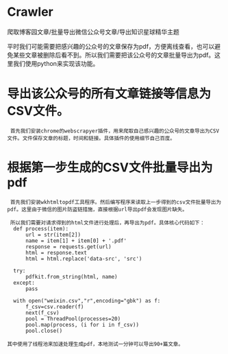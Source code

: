 # Crawler
爬取博客园文章/批量导出微信公众号文章/导出知识星球精华主题

平时我们可能需要把感兴趣的公众号的文章保存为pdf，方便离线查看，也可以避免某些文章被删除后看不到。所以我们需要把该公众号的文章批量导出为pdf。这里我们使用python来实现该功能。

# 导出该公众号的所有文章链接等信息为CSV文件。

     首先我们安装chrome的webscrapyer插件，用来爬取自己感兴趣的公众号的文章导出为CSV文件。文件保存文章的标题，时间和链接。具体插件的使用细节自己百度。

# 根据第一步生成的CSV文件批量导出为pdf

     首先我们安装wkhtmltopdf工具程序。然后编写程序来读取上一步得到的csv文件批量导出为pdf。这里由于微信的图片防盗链措施，直接根据url导出pdf会发现图片缺失。
     
     所以我们需要对请求得到的html文件进行处理后，再导出为pdf。具体核心代码如下：
      def process(item):
          url = str(item[2])
          name = item[1] + item[0] + '.pdf'
          response = requests.get(url)
          html = response.text
          html = html.replace('data-src', 'src')

      try:
          pdfkit.from_string(html, name)
      except:
          pass

      with open("weixin.csv","r",encoding="gbk") as f:
          f_csv=csv.reader(f)
          next(f_csv)
          pool = ThreadPool(processes=20)
          pool.map(process, (i for i in f_csv))
          pool.close()
     
    其中使用了线程池来加速处理生成pdf，本地测试一分钟可以导出90+篇文章。
